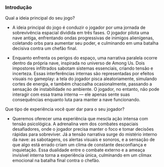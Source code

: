 ### Introdução

Qual a ideia principal do seu jogo?

- A ideia principal do jogo é conduzir o jogador por uma jornada de sobrevivência espacial dividida em três fases. O jogador pilota uma nave antiga, enfrentando ondas progressivas de inimigos alienígenas, coletando orbs para aumentar seu poder, e culminando em uma batalha decisiva contra um chefão final.

- Enquanto enfrenta os perigos do espaço, uma narrativa paralela ocorre dentro da própria nave, inspirada no universo de Among Us. Dois impostores infiltrados sabotam sistemas essenciais, criando tensão e incerteza. Essas interferências internas são representadas por efeitos visuais no gameplay: a tela do jogador pisca aleatoriamente, simulando cortes de energia, e também chacoalha ocasionalmente, passando a sensação de instabilidade no ambiente. O jogador, no entanto, não pode interagir com essa trama interna — ele apenas sente suas consequências enquanto luta para manter a nave funcionando.

Que tipo de experiência você quer dar para o seu jogador?

- Queremos oferecer uma experiência que mescla ação intensa com tensão psicológica. A adrenalina vem dos combates espaciais desafiadores, onde o jogador precisa manter o foco e tomar decisões rápidas para sobreviver. Já a tensão narrativa surge do mistério interno da nave: as sabotagens, os alertas visuais e sonoros, e a sensação de que algo está errado criam um clima de constante desconfiança e inquietação. Essa dualidade entre o combate externo e a ameaça invisível interna torna a experiência única, culminando em um clímax emocional na batalha final contra o chefão.

